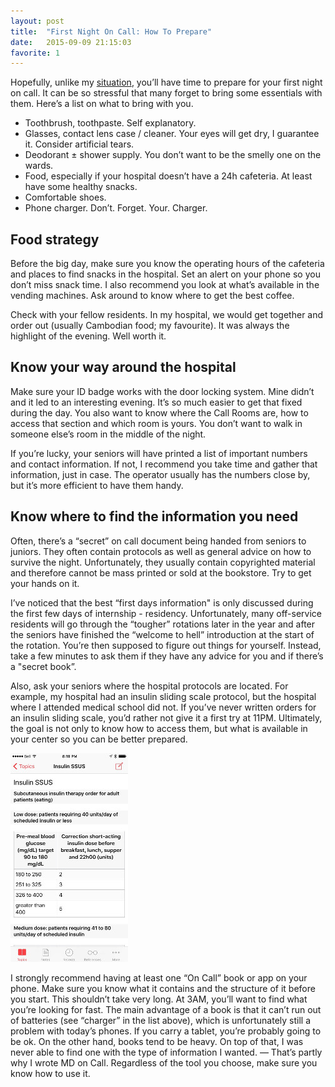 ```yaml
---
layout: post
title:  "First Night On Call: How To Prepare"
date:   2015-09-09 21:15:03
favorite: 1
---
```


Hopefully, unlike my [situation](/the-story/), you’ll have time to prepare for your first night on call. It can be so stressful that many forget to bring some essentials with them. Here’s a list on what to bring with you.<!--more-->

- Toothbrush, toothpaste. Self explanatory.
- Glasses, contact lens case / cleaner. Your eyes will get dry, I guarantee it. Consider artificial tears.
- Deodorant ± shower supply. You don’t want to be the smelly one on the wards.
- Food, especially if your hospital doesn’t have a 24h cafeteria. At least have some healthy snacks.
- Comfortable shoes.
- Phone charger. Don’t. Forget. Your. Charger.

## Food strategy

Before the big day, make sure you know the operating hours of the cafeteria and places to find snacks in the hospital. Set an alert on your phone so you don’t miss snack time. I also recommend you look at what’s available in the vending machines. Ask around to know where to get the best coffee.

Check with your fellow residents. In my hospital, we would get together and order out (usually Cambodian food; my favourite). It was always the highlight of the evening. Well worth it.

## Know your way around the hospital

Make sure your ID badge works with the door locking system. Mine didn’t and it led to an interesting evening. It’s so much easier to get that fixed during the day. You also want to know where the Call Rooms are, how to access that section and which room is yours. You don’t want to walk in someone else’s room in the middle of the night.

If you’re lucky, your seniors will have printed a list of important numbers and contact information. If not, I recommend you take time and gather that information, just in case. The operator usually has the numbers close by, but it’s more efficient to have them handy.

## Know where to find the information you need

Often, there’s a “secret” on call document being handed from seniors to juniors. They often contain protocols as well as general advice on how to survive the night. Unfortunately, they usually contain copyrighted material and therefore cannot be mass printed or sold at the bookstore. Try to get your hands on it.

I’ve noticed that the best “first days information" is only discussed during the first few days of internship - residency. Unfortunately, many off-service residents will go through the “tougher” rotations later in the year and after the seniors have finished the “welcome to hell” introduction at the start of the rotation. You’re then supposed to figure out things for yourself. Instead, take a few minutes to ask them if they have any advice for you and if there’s a "secret book”.

Also, ask your seniors where the hospital protocols are located. For example, my hospital had an insulin sliding scale protocol, but the hospital where I attended medical school did not. If you’ve never written orders for an insulin sliding scale, you’d rather not give it a first try at 11PM. Ultimately, the goal is not only to know how to access them, but what is available in your center so you can be better prepared.

![Insulin Sliding Scale US](/images/blog/insulin-sliding-scale-us.jpg)

I strongly recommend having at least one “On Call” book or app on your phone. Make sure you know what it contains and the structure of it before you start. This shouldn’t take very long. At 3AM, you’ll want to find what you’re looking for fast. The main advantage of a book is that it can’t run out of batteries (see “charger” in the list above), which is unfortunately still a problem with today’s phones. If you carry a tablet, you’re probably going to be ok. On the other hand, books tend to be heavy. On top of that, I was never able to find one with the type of information I wanted. — That’s partly why I wrote MD on Call. Regardless of the tool you choose, make sure you know how to use it.
